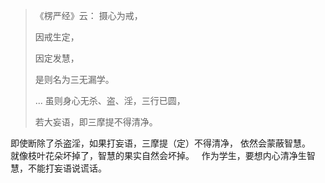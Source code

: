 > 《楞严经》云： 摄心为戒，
> 
> 因戒生定，
> 
> 因定发慧，
> 
> 是则名为三无漏学。
> 
> ... 虽则身心无杀、盗、淫，三行已圆，
> 
> 若大妄语，即三摩提不得清净。

即使断除了杀盗淫，如果打妄语，三摩提（定）不得清净，
依然会蒙蔽智慧。
&nbsp;
就像枝叶花朵坏掉了，智慧的果实自然会坏掉。
&nbsp;
作为学生，要想内心清净生智慧，不能打妄语说谎话。
